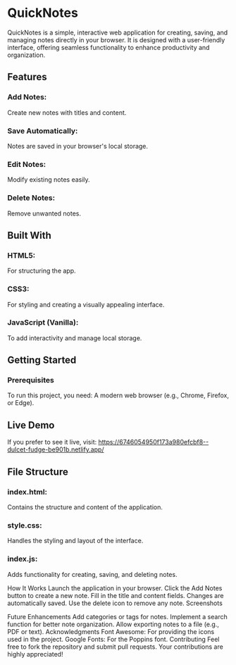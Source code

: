 # QuickNotes
QuickNotes is a simple, interactive web application for creating, saving, and managing notes directly in your browser. It is designed with a user-friendly interface, offering seamless functionality to enhance productivity and organization.

## Features
### Add Notes: 
Create new notes with titles and content.
### Save Automatically: 
Notes are saved in your browser's local storage.
### Edit Notes: 
Modify existing notes easily.
### Delete Notes: 
Remove unwanted notes.

## Built With
### HTML5: 
For structuring the app.
### CSS3: 
For styling and creating a visually appealing interface.
### JavaScript (Vanilla): 
To add interactivity and manage local storage.

## Getting Started
### Prerequisites
To run this project, you need:
A modern web browser (e.g., Chrome, Firefox, or Edge).

## Live Demo
If you prefer to see it live, visit: https://6746054950f173a980efcbf8--dulcet-fudge-be901b.netlify.app/ 

## File Structure
### index.html: 
Contains the structure and content of the application.
### style.css: 
Handles the styling and layout of the interface.
### index.js: 
Adds functionality for creating, saving, and deleting notes.

How It Works
Launch the application in your browser.
Click the Add Notes button to create a new note.
Fill in the title and content fields. Changes are automatically saved.
Use the delete icon to remove any note.
Screenshots
<!-- Add real screenshots -->

Future Enhancements
Add categories or tags for notes.
Implement a search function for better note organization.
Allow exporting notes to a file (e.g., PDF or text).
Acknowledgments
Font Awesome: For providing the icons used in the project.
Google Fonts: For the Poppins font.
Contributing
Feel free to fork the repository and submit pull requests. Your contributions are highly appreciated!
